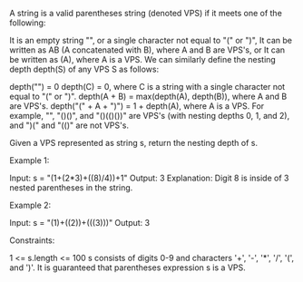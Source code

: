 A string is a valid parentheses string (denoted VPS) if it meets one of the following:

It is an empty string "", or a single character not equal to "(" or ")",
It can be written as AB (A concatenated with B), where A and B are VPS's, or
It can be written as (A), where A is a VPS.
We can similarly define the nesting depth depth(S) of any VPS S as follows:

depth("") = 0
depth(C) = 0, where C is a string with a single character not equal to "(" or ")".
depth(A + B) = max(depth(A), depth(B)), where A and B are VPS's.
depth("(" + A + ")") = 1 + depth(A), where A is a VPS.
For example, "", "()()", and "()(()())" are VPS's (with nesting depths 0, 1, and 2), and ")(" and "(()" are not VPS's.

Given a VPS represented as string s, return the nesting depth of s.

Example 1:

Input: s = "(1+(2\*3)+((8)/4))+1"
Output: 3
Explanation: Digit 8 is inside of 3 nested parentheses in the string.

Example 2:

Input: s = "(1)+((2))+(((3)))"
Output: 3

Constraints:

1 <= s.length <= 100
s consists of digits 0-9 and characters '+', '-', '\*', '/', '(', and ')'.
It is guaranteed that parentheses expression s is a VPS.
